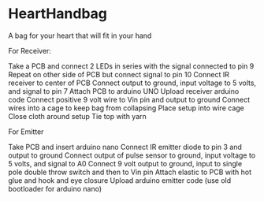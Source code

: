 # HeartHandbag
A bag for your heart that will fit in your hand

For Receiver:

Take a PCB and connect 2 LEDs in series with the signal connected to pin 9
Repeat on other side of PCB but connect signal to pin 10
Connect IR receiver to center of PCB
Connect output to ground, input voltage to 5 volts, and signal to pin 7
Attach PCB to arduino UNO
Upload receiver arduino code
Connect positive 9 volt wire to Vin pin and output to ground
Connect wires into a cage to keep bag from collapsing
Place setup into wire cage
Close cloth around setup
Tie top with yarn

For Emitter

Take PCB and insert arduino nano
Connect IR emitter diode to pin 3 and output to ground
Connect output of pulse sensor to ground, input voltage to 5 volts, and signal to A0
Connect 9 volt output to ground, input to single pole double throw switch and then to Vin pin 
Attach elastic to PCB with hot glue and hook and eye closure
Upload arduino emitter code (use old bootloader for arduino nano)
